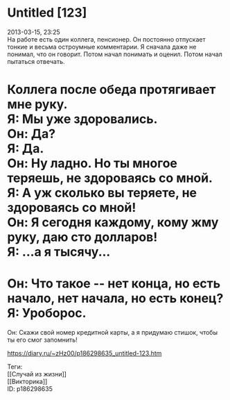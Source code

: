 Untitled [123]
===============

   
 2013-03-15, 23:25   
  На работе есть один коллега, пенсионер. Он постоянно отпускает тонкие и весьма остроумные комментарии. Я сначала даже не понимал, что он говорит. Потом начал понимать и оценил. Потом начал пытаться отвечать.   
   
 Коллега после обеда протягивает мне руку.   
 Я: Мы уже здоровались.   
 Он: Да?   
 Я: Да.   
 Он: Ну ладно. Но ты многое теряешь, не здороваясь со мной.   
 Я: А уж сколько вы теряете, не здороваясь со мной!   
 Он: Я сегодня каждому, кому жму руку, даю сто долларов!   
 Я: ...а я тысячу...   
 ===   
 Он: Что такое -- нет конца, но есть начало, нет начала, но есть конец?   
 Я: Уроборос.   
 ===   
 Он: Скажи свой номер кредитной карты, а я придумаю стишок, чтобы ты его смог запомнить!   
    
 <https://diary.ru/~zHz00/p186298635_untitled-123.htm>   
   
 Теги:   
 [[Случай из жизни]]   
 [[Викторика]]   
 ID: p186298635